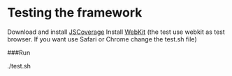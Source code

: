 # Testing the framework


Download and install [JSCoverage](http://siliconforks.com/jscoverage/) 
Install [WebKit](http://nightly.webkit.org/) (the test use webkit as test browser. If you want use Safari or Chrome change the test.sh file)

###Run

./test.sh


